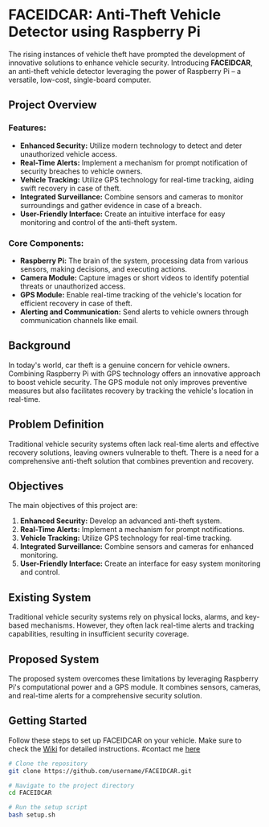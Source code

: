 # FACEIDCAR: Anti-Theft Vehicle Detector using Raspberry Pi

The rising instances of vehicle theft have prompted the development of innovative solutions to enhance vehicle security. Introducing **FACEIDCAR**, an anti-theft vehicle detector leveraging the power of Raspberry Pi – a versatile, low-cost, single-board computer.

## Project Overview

### Features:
- **Enhanced Security:** Utilize modern technology to detect and deter unauthorized vehicle access.
- **Real-Time Alerts:** Implement a mechanism for prompt notification of security breaches to vehicle owners.
- **Vehicle Tracking:** Utilize GPS technology for real-time tracking, aiding swift recovery in case of theft.
- **Integrated Surveillance:** Combine sensors and cameras to monitor surroundings and gather evidence in case of a breach.
- **User-Friendly Interface:** Create an intuitive interface for easy monitoring and control of the anti-theft system.

### Core Components:
- **Raspberry Pi:** The brain of the system, processing data from various sensors, making decisions, and executing actions.
- **Camera Module:** Capture images or short videos to identify potential threats or unauthorized access.
- **GPS Module:** Enable real-time tracking of the vehicle's location for efficient recovery in case of theft.
- **Alerting and Communication:** Send alerts to vehicle owners through communication channels like email.

## Background

In today's world, car theft is a genuine concern for vehicle owners. Combining Raspberry Pi with GPS technology offers an innovative approach to boost vehicle security. The GPS module not only improves preventive measures but also facilitates recovery by tracking the vehicle's location in real-time.

## Problem Definition

Traditional vehicle security systems often lack real-time alerts and effective recovery solutions, leaving owners vulnerable to theft. There is a need for a comprehensive anti-theft solution that combines prevention and recovery.

## Objectives

The main objectives of this project are:
1. **Enhanced Security:** Develop an advanced anti-theft system.
2. **Real-Time Alerts:** Implement a mechanism for prompt notifications.
3. **Vehicle Tracking:** Utilize GPS technology for real-time tracking.
4. **Integrated Surveillance:** Combine sensors and cameras for enhanced monitoring.
5. **User-Friendly Interface:** Create an interface for easy system monitoring and control.

## Existing System

Traditional vehicle security systems rely on physical locks, alarms, and key-based mechanisms. However, they often lack real-time alerts and tracking capabilities, resulting in insufficient security coverage.

## Proposed System

The proposed system overcomes these limitations by leveraging Raspberry Pi's computational power and a GPS module. It combines sensors, cameras, and real-time alerts for a comprehensive security solution.

## Getting Started

Follow these steps to set up FACEIDCAR on your vehicle. Make sure to check the [Wiki](wiki-link) for detailed instructions.
#contact me [here](https://nishanthreddy.vercel.app/)

```bash
# Clone the repository
git clone https://github.com/username/FACEIDCAR.git

# Navigate to the project directory
cd FACEIDCAR

# Run the setup script
bash setup.sh
